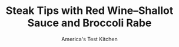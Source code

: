 ---
layout: ../../layouts/MarkdownPostLayout.astro
title: Steak Tips with Red Wine–Shallot Sauce and Broccoli Rabe
author: America's Test Kitchen
pubDate: 2023-03-15
description: "This deliciously saucy steak dinner comes together in about 30 minutes."
image_url: https://res.cloudinary.com/hksqkdlah/image/upload/ar_1:1,c_fill,dpr_2.0,f_auto,fl_lossy.progressive.strip_profile,g_faces:auto,q_auto:low,w_344/SFS_SteakTipsRedWineShallotSauceBroccoliRabe_5_kqmbsm
tags: ["Main Courses","Beef","Vegetables","Weeknight"]
calories: 2751
protein: 52
carbohydrates: 9
fats: 
fiber: 5
ingredients: ["1 1/2 pounds, broccoli rabe, trimmed","1/4 cup, vegetable oil, divided","1 teaspoon, table salt, divided","1/2 teaspoon, pepper, divided","2 pounds, flap meat steak, trimmed and cut with grain into 4 equal strips","1 , shallot, minced","1 tablespoon, tomato paste","1/4 cup, red wine","1/2 cup, beef broth","2 teaspoons, Worcestershire sauce","2 tablespoons, unsalted butter, cut into ½-inch pieces"]
serves: 4
time: "30 minutes"
instructions: ["Adjust oven rack to lowest position and heat oven to 450 degrees. Toss broccoli rabe, 2 tablespoons oil, ½ teaspoon salt, and ¼ teaspoon pepper together on rimmed baking sheet. Roast until tender, about 10 minutes.","Meanwhile, pat beef dry with paper towels and sprinkle with remaining ½ teaspoon salt and remaining ¼ teaspoon pepper. Heat remaining 2 tablespoons oil in 12-inch skillet over medium-high heat until just smoking. Add beef and cook until browned all over and meat registers 125 degrees (for medium-rare), about 12 minutes. Transfer beef to carving board and tent with aluminum foil. Let rest for 5 minutes.","Reduce heat to medium and add shallot and tomato paste to now-empty skillet. Cook until tomato paste is rust-colored and fragrant, about 1 minute. Whisk in wine and cook until nearly evaporated, about 1 minute. Add broth and Worcestershire and simmer until reduced to ⅓ cup, about 3 minutes. Off heat, whisk in butter until incorporated. Slice beef against grain ¼ inch thick. Serve with broccoli rabe and sauce."]
nutrition: ["1103 mg Potassium","479 mg Phosphorus","214 mg Calcium","8 mg Iron","92 mg Magnesium","907 mg Sodium","15 mg Zinc","49 g Fat","14 mg Niacin (B3)","25 g Monounsaturated","4 g Polyunsaturated","36 mg Vitamin C","162 mg Cholesterol","16 g Saturated","1 g Trans","5 g Fiber","154 µg Folate (food)","2 g Sugars","386 µg Vitamin K","368 g Water","9 g Carbs","154 µg Folate equivalent (total)","52 g Protein","6 mg Vitamin E","5 µg Vitamin B12","1 mg Vitamin B6","283 µg Vitamin A","687 kcal Energy","2751 calories"]
notes: "Flap meat is often sold as sirloin steak tips; its best to buy a single steak and cut it yourself."
---